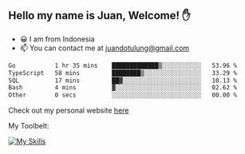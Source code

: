 ## Hello my name is Juan, Welcome! ✋

- 😀 I am from Indonesia
- 📫 You can contact me at juandotulung@gmail.com

<!--START_SECTION:waka-->

```txt
Go           1 hr 35 mins    █████████████▒░░░░░░░░░░░   53.96 %
TypeScript   58 mins         ████████▒░░░░░░░░░░░░░░░░   33.29 %
SQL          17 mins         ██▓░░░░░░░░░░░░░░░░░░░░░░   10.13 %
Bash         4 mins          ▓░░░░░░░░░░░░░░░░░░░░░░░░   02.62 %
Other        0 secs          ░░░░░░░░░░░░░░░░░░░░░░░░░   00.00 %
```

<!--END_SECTION:waka-->

Check out my personal website [here](https://juanchristian.com)

My Toolbelt:

[![My Skills](https://skillicons.dev/icons?i=go,js,ts,nodejs,react,nextjs,python,php,laravel,aws,bash,linux,postgres,mysql,redis,mongodb,docker)](https://skillicons.dev)

